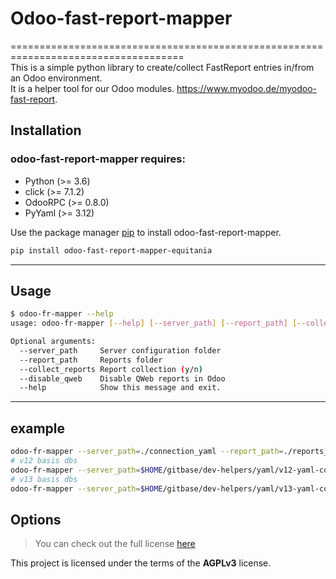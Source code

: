 # Odoo-fast-report-mapper
====================================================================================    
This is a simple python library to create/collect FastReport entries in/from an Odoo environment.  
It is a helper tool for our Odoo modules. https://www.myodoo.de/myodoo-fast-report.

## Installation

### odoo-fast-report-mapper requires:

- Python (>= 3.6)
- click (>= 7.1.2)
- OdooRPC (>= 0.8.0)
- PyYaml (>= 3.12)

Use the package manager [pip](https://pip.pypa.io/en/stable/) to install odoo-fast-report-mapper.

```bash
pip install odoo-fast-report-mapper-equitania
```

---

## Usage

```bash
$ odoo-fr-mapper --help
usage: odoo-fr-mapper [--help] [--server_path] [--report_path] [--collect_reports] [--disable_qweb]
```

```bash
Optional arguments:
  --server_path     Server configuration folder
  --report_path     Reports folder
  --collect_reports Report collection (y/n)  
  --disable_qweb    Disable QWeb reports in Odoo
  --help            Show this message and exit.
```

---

## example

```bash
odoo-fr-mapper --server_path=./connection_yaml --report_path=./reports_yaml 
# v12 basis dbs
odoo-fr-mapper --server_path=$HOME/gitbase/dev-helpers/yaml/v12-yaml-con --report_path=$HOME/gitbase/fr-core-yaml/v12/yaml --collect_reports=n
# v13 basis dbs
odoo-fr-mapper --server_path=$HOME/gitbase/dev-helpers/yaml/v13-yaml-con --report_path=$HOME/gitbase/fr-core-yaml/v13/yaml --collect_reports=y --disable_qweb=y
```

## Options

> You can check out the full license [here](https://github.com/equitania/odoo-fast-report-mapper/blob/master/LICENSE.txt)

This project is licensed under the terms of the **AGPLv3** license.
